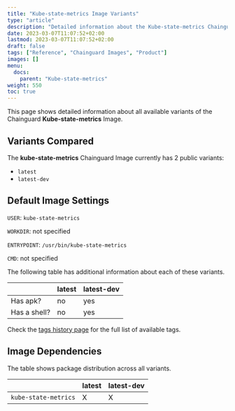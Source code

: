 ```yaml
---
title: "Kube-state-metrics Image Variants"
type: "article"
description: "Detailed information about the Kube-state-metrics Chainguard Image variants"
date: 2023-03-07T11:07:52+02:00
lastmod: 2023-03-07T11:07:52+02:00
draft: false
tags: ["Reference", "Chainguard Images", "Product"]
images: []
menu:
  docs:
    parent: "Kube-state-metrics"
weight: 550
toc: true
---
```


This page shows detailed information about all available variants of the Chainguard **Kube-state-metrics** Image.

## Variants Compared
The **kube-state-metrics** Chainguard Image currently has 2 public variants: 

- `latest`
- `latest-dev`

## Default Image Settings
`USER`:		`kube-state-metrics`

`WORKDIR`:	not specified

`ENTRYPOINT`:	`/usr/bin/kube-state-metrics`

`CMD`:		not specified

The following table has additional information about each of these variants.

|              | latest | latest-dev |
|--------------|--------|------------|
| Has apk?     | no     | yes        |
| Has a shell? | no     | yes        |

Check the [tags history page](/chainguard/chainguard-images/reference/kube-state-metrics/tags_history/) for the full list of available tags.
## Image Dependencies
The table shows package distribution across all variants.

|                      | latest | latest-dev |
|----------------------|--------|------------|
| `kube-state-metrics` | X      | X          |
